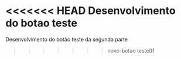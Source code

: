 <<<<<<< HEAD
Desenvolvimento do botao
teste
=======
Desenvolvimento do botão
teste da segunda parte
>>>>>>> novo-botao
>>>>>>> teste01
